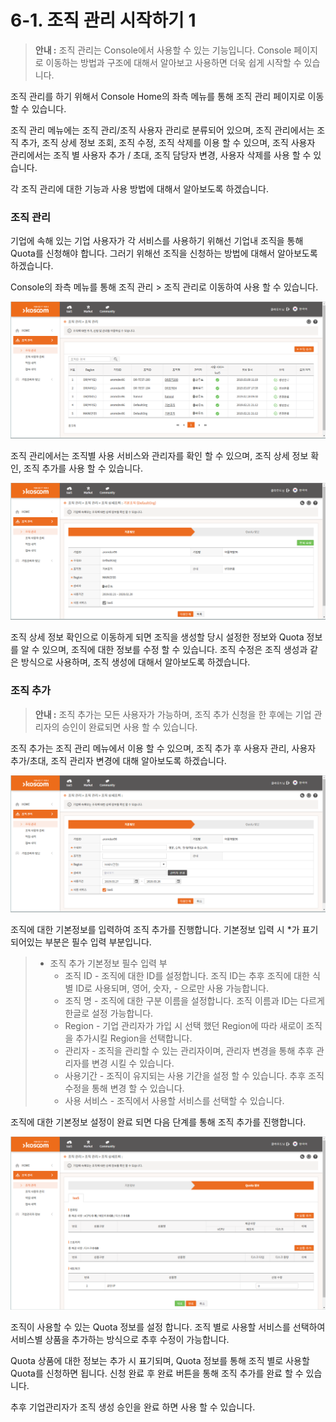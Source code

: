 # 6-1. 조직 관리 시작하기 1



> **안내 :** 조직 관리는 Console에서 사용할 수 있는 기능입니다. Console 페이지로 이동하는 방법과 구조에 대해서 알아보고 사용하면 더욱 쉽게 시작할 수 있습니다.

조직 관리를 하기 위해서 Console Home의 좌측 메뉴를 통해 조직 관리 페이지로 이동 할 수 있습니다.

조직 관리 메뉴에는 조직 관리/조직 사용자 관리로 분류되어 있으며, 조직 관리에서는 조직 추가, 조직 상세 정보 조회, 조직 수정, 조직 삭제를 이용 할 수 있으며, 조직 사용자 관리에서는 조직 별 사용자 추가 / 초대, 조직 담당자 변경, 사용자 삭제를 사용 할 수 있습니다.

각 조직 관리에 대한 기능과 사용 방법에 대해서 알아보도록 하겠습니다.

### **조직 관리**

기업에 속해 있는 기업 사용자가 각 서비스를 사용하기 위해선 기업내 조직을 통해 Quota를 신청해야 합니다. 그러기 위해선 조직을 신청하는 방법에 대해서 알아보도록 하겠습니다.

Console의 좌측 메뉴를 통해 조직 관리 &gt; 조직 관리로 이동하여 사용 할 수 있습니다.

![](../.gitbook/assets/image%20%2831%29.png)

조직 관리에서는 조직별 사용 서비스와 관리자를 확인 할 수 있으며, 조직 상세 정보 확인, 조직 추가를 사용 할 수 있습니다.

![](../.gitbook/assets/image%20%2811%29.png)

조직 상세 정보 확인으로 이동하게 되면 조직을 생성할 당시 설정한 정보와 Quota 정보를 알 수 있으며, 조직에 대한 정보를 수정 할 수 있습니다. 조직 수정은 조직 생성과 같은 방식으로 사용하며, 조직 생성에 대해서 알아보도록 하겠습니다.

### **조직 추가**

> **안내 :** 조직 추가는 모든 사용자가 가능하며, 조직 추가 신청을 한 후에는 기업 관리자의 승인이 완료되면 사용 할 수 있습니다.

조직 추가는 조직 관리 메뉴에서 이용 할 수 있으며, 조직 추가 후 사용자 관리, 사용자 추가/초대, 조직 관리자 변경에 대해 알아보도록 하겠습니다.

![](../.gitbook/assets/image%20%2853%29.png)

조직에 대한 기본정보를 입력하여 조직 추가를 진행합니다. 기본정보 입력 시 \*가 표기 되어있는 부분은 필수 입력 부분입니다.

> * 조직 추가 기본정보 필수 입력 부
>   * 조직 ID - 조직에 대한 ID를 설정합니다. 조직 ID는 추후 조직에 대한 식별 ID로 사용되며, 영어, 숫자, - 으로만 사용 가능합니다.
>   * 조직 명 - 조직에 대한 구분 이름을 설정합니다. 조직 이름과 ID는 다르게 한글로 설정 가능합니다.
>   * Region - 기업 관리자가 가입 시 선택 했던 Region에 따라 새로이 조직을 추가시킬 Region을 선택합니다.
>   * 관리자 - 조직을 관리할 수 있는 관리자이며, 관리자 변경을 통해 추후 관리자를 변경 시킬 수 있습니다.
>   * 사용기간 - 조직이 유지되는 사용 기간을 설정 할 수 있습니다. 추후 조직 수정을 통해 변경 할 수 있습니다.
>   * 사용 서비스 - 조직에서 사용할 서비스를 선택할 수 있습니다.

조직에 대한 기본정보 설정이 완료 되면 다음 단계를 통해 조직 추가를 진행합니다.

![](../.gitbook/assets/image%20%287%29.png)

조직이 사용할 수 있는 Quota 정보를 설정 합니다. 조직 별로 사용할 서비스를 선택하여 서비스별 상품을 추가하는 방식으로 추후 수정이 가능합니다.

Quota 상품에 대한 정보는 추가 시 표기되며, Quota 정보를 통해 조직 별로 사용할 Quota를 신청하면 됩니다. 신청 완료 후 완료 버튼을 통해 조직 추가를 완료 할 수 있습니다.

추후 기업관리자가 조직 생성 승인을 완료 하면 사용 할 수 있습니다.

